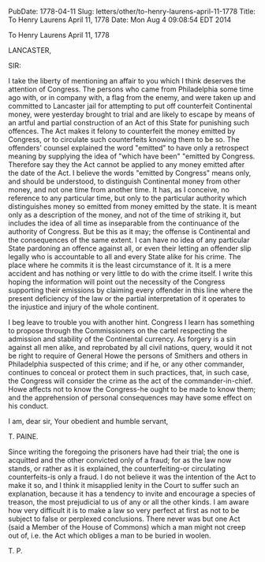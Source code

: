 PubDate: 1778-04-11
Slug: letters/other/to-henry-laurens-april-11-1778
Title: To Henry Laurens  April 11, 1778
Date: Mon Aug  4 09:08:54 EDT 2014

   To Henry Laurens  April 11, 1778

   LANCASTER,

   SIR:

   I take the liberty of mentioning an affair to you which I think deserves
   the attention of Congress. The persons who came from Philadelphia some
   time ago with, or in company with, a flag from the enemy, and were taken
   up and committed to Lancaster jail for attempting to put off counterfeit
   Continental money, were yesterday brought to trial and are likely to
   escape by means of an artful and partial construction of an Act of this
   State for punishing such offences. The Act makes it felony to counterfeit
   the money emitted by Congress, or to circulate such counterfeits knowing
   them to be so. The offenders' counsel explained the word "emitted" to have
   only a retrospect meaning by supplying the idea of "which have been"
   "emitted by Congress. Therefore say they the Act cannot be applied to any
   money emitted after the date of the Act. I believe the words "emitted by
   Congress" means only, and should be understood, to distinguish Continental
   money from other money, and not one time from another time. It has, as I
   conceive, no reference to any particular time, but only to the particular
   authority which distinguishes money so emitted from money emitted by the
   state. It is meant only as a description of the money, and not of the time
   of striking it, but includes the idea of all time as inseparable from the
   continuance of the authority of Congress. But be this as it may; the
   offense is Continental and the consequences of the same extent. I can have
   no idea of any particular State pardoning an offence against all, or even
   their letting an offender slip legally who is accountable to all and every
   State alike for his crime. The place where he commits it is the least
   circumstance of it. It is a mere accident and has nothing or very little
   to do with the crime itself. I write this hoping the information will
   point out the necessity of the Congress supporting their emissions by
   claiming every offender in this line where the present deficiency of the
   law or the partial interpretation of it operates to the injustice and
   injury of the whole continent.

   I beg leave to trouble you with another hint. Congress I learn has
   something to propose through the Commissioners on the cartel respecting
   the admission and stability of the Continental currency. As forgery is a
   sin against all men alike, and reprobated by all civil nations, query,
   would it not be right to require of General Howe the persons of Smithers
   and others in Philadelphia suspected of this crime; and if he, or any
   other commander, continues to conceal or protect them in such practices,
   that, in such case, the Congress will consider the crime as the act of the
   commander-in-chief. Howe affects not to know the Congress-he ought to be
   made to know them; and the apprehension of personal consequences may have
   some effect on his conduct.

   I am, dear sir, Your obedient and humble servant,

   T. PAINE.

   Since writing the foregoing the prisoners have had their trial; the one is
   acquitted and the other convicted only of a fraud; for as the law now
   stands, or rather as it is explained, the counterfeiting-or circulating
   counterfeits-is only a fraud. I do not believe it was the intention of the
   Act to make it so, and I think it misapplied lenity in the Court to suffer
   such an explanation, because it has a tendency to invite and encourage a
   species of treason, the most prejudicial to us of any or all the other
   kinds. I am aware how very difficult it is to make a law so very perfect
   at first as not to be subject to false or perplexed conclusions. There
   never was but one Act (said a Member of the House of Commons) which a man
   might not creep out of, i.e. the Act which obliges a man to be buried in
   woolen.

   T. P.


